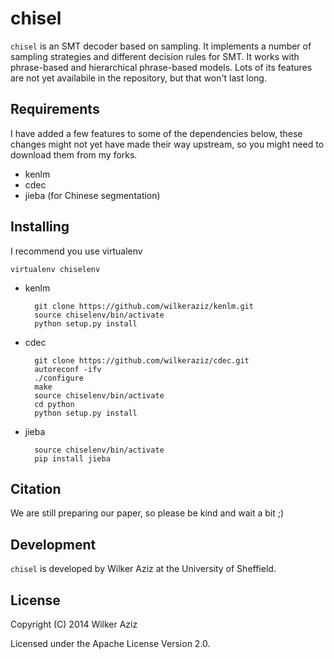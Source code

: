 chisel
======

`chisel` is an SMT decoder based on sampling. It implements a number of sampling strategies and different decision rules for SMT.
It works with phrase-based and hierarchical phrase-based models. Lots of its features are not yet availabile in the repository, but that won't last long.


## Requirements

I have added a few features to some of the dependencies below, these changes might not yet have made their way upstream, so you might need to download them from my forks.

* kenlm
* cdec 
* jieba (for Chinese segmentation)

## Installing

I recommend you use virtualenv

    virtualenv chiselenv

* kenlm

        git clone https://github.com/wilkeraziz/kenlm.git 
        source chiselenv/bin/activate
        python setup.py install

* cdec

        git clone https://github.com/wilkeraziz/cdec.git 
        autoreconf -ifv
        ./configure
        make
        source chiselenv/bin/activate
        cd python
        python setup.py install

* jieba

        source chiselenv/bin/activate
        pip install jieba


## Citation

We are still preparing our paper, so please be kind and wait a bit ;)

## Development

`chisel` is developed by Wilker Aziz at the University of Sheffield.

## License

Copyright (C) 2014 Wilker Aziz

Licensed under the Apache License Version 2.0.

